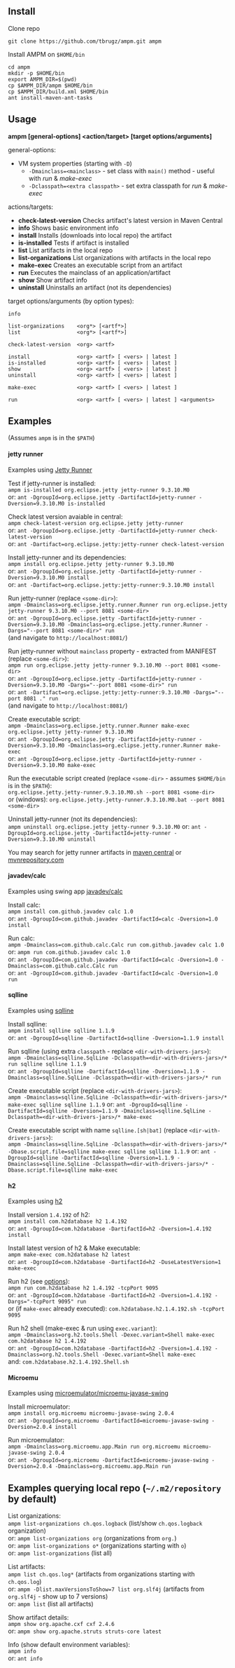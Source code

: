 
Install
-------

Clone repo

```
git clone https://github.com/tbrugz/ampm.git ampm
```

Install AMPM on `$HOME/bin`

```
cd ampm
mkdir -p $HOME/bin
export AMPM_DIR=$(pwd)
cp $AMPM_DIR/ampm $HOME/bin
cp $AMPM_DIR/build.xml $HOME/bin
ant install-maven-ant-tasks
```

Usage
-----

**ampm [general-options] <action/target> [target options/arguments]**

general-options:

* VM system properties (starting with `-D`)
  * `-Dmainclass=<mainclass>` - set class with `main()` method - useful with *run* & *make-exec*
  * `-Dclasspath=<extra classpath>` - set extra classpath for *run* & *make-exec*

actions/targets:

* **check-latest-version**  Checks artifact's latest version in Maven Central
* **info**                  Shows basic environment info
* **install**               Installs (downloads into local repo) the artifact
* **is-installed**          Tests if artifact is installed
* **list**                  List artifacts in the local repo
* **list-organizations**    List organizations with artifacts in the local repo
* **make-exec**             Creates an executable script from an artifact
* **run**                   Executes the mainclass of an application/artifact
* **show**                  Show artifact info
* **uninstall**             Uninstalls an artifact (not its dependencies)

target options/arguments (by option types):

 `info`

 `list-organizations    <org*> [<artf*>]`  
 `list                  <org*> [<artf*>]`

 `check-latest-version  <org> <artf>`

 `install               <org> <artf> [ <vers> | latest ]`  
 `is-installed          <org> <artf> [ <vers> | latest ]`  
 `show                  <org> <artf> [ <vers> | latest ]`  
 `uninstall             <org> <artf> [ <vers> | latest ]`

 `make-exec             <org> <artf> [ <vers> | latest ]`

 `run                   <org> <artf> [ <vers> | latest ] <arguments>`


Examples
--------
(Assumes `ampm` is in the `$PATH`)

#### jetty runner

Examples using [Jetty Runner](http://www.eclipse.org/jetty/documentation/9.3.9.v20160517/runner.html)

Test if jetty-runner is installed:  
`ampm is-installed org.eclipse.jetty jetty-runner 9.3.10.M0`  
or: `ant -DgroupId=org.eclipse.jetty -DartifactId=jetty-runner -Dversion=9.3.10.M0 is-installed`

Check latest version avaiable in central:  
`ampm check-latest-version org.eclipse.jetty jetty-runner`  
or: `ant -DgroupId=org.eclipse.jetty -DartifactId=jetty-runner check-latest-version`  
or: `ant -Dartifact=org.eclipse.jetty:jetty-runner check-latest-version`

Install jetty-runner and its dependencies:  
`ampm install org.eclipse.jetty jetty-runner 9.3.10.M0`  
or: `ant -DgroupId=org.eclipse.jetty -DartifactId=jetty-runner -Dversion=9.3.10.M0 install`  
or: `ant -Dartifact=org.eclipse.jetty:jetty-runner:9.3.10.M0 install`

Run jetty-runner (replace `<some-dir>`):  
`ampm -Dmainclass=org.eclipse.jetty.runner.Runner run org.eclipse.jetty jetty-runner 9.3.10.M0 --port 8081 <some-dir>`  
or: `ant -DgroupId=org.eclipse.jetty -DartifactId=jetty-runner -Dversion=9.3.10.M0 -Dmainclass=org.eclipse.jetty.runner.Runner -Dargs="--port 8081 <some-dir>" run`  
(and navigate to `http://localhost:8081/`)

Run jetty-runner without `mainclass` property - extracted from MANIFEST (replace `<some-dir>`):  
`ampm run org.eclipse.jetty jetty-runner 9.3.10.M0 --port 8081 <some-dir>`  
or: `ant -DgroupId=org.eclipse.jetty -DartifactId=jetty-runner -Dversion=9.3.10.M0 -Dargs="--port 8081 <some-dir>" run`  
or: `ant -Dartifact=org.eclipse.jetty:jetty-runner:9.3.10.M0 -Dargs="--port 8081 ." run`  
(and navigate to `http://localhost:8081/`)

Create executable script:  
`ampm -Dmainclass=org.eclipse.jetty.runner.Runner make-exec org.eclipse.jetty jetty-runner 9.3.10.M0`  
or: `ant -DgroupId=org.eclipse.jetty -DartifactId=jetty-runner -Dversion=9.3.10.M0 -Dmainclass=org.eclipse.jetty.runner.Runner make-exec`  
or: `ant -DgroupId=org.eclipse.jetty -DartifactId=jetty-runner -Dversion=9.3.10.M0 make-exec`

Run the executable script created (replace `<some-dir>` - assumes `$HOME/bin` is in the `$PATH`):  
`org.eclipse.jetty.jetty-runner.9.3.10.M0.sh --port 8081 <some-dir>`  
or (windows): `org.eclipse.jetty.jetty-runner.9.3.10.M0.bat --port 8081 <some-dir>`

Uninstall jetty-runner (not its dependencies):  
`ampm uninstall org.eclipse.jetty jetty-runner 9.3.10.M0`
or: `ant -DgroupId=org.eclipse.jetty -DartifactId=jetty-runner -Dversion=9.3.10.M0 uninstall`

You may search for jetty runner artifacts in
[maven central](http://search.maven.org/#search%7Cgav%7C1%7Cg%3A%22org.eclipse.jetty%22%20AND%20a%3A%22jetty-runner%22)
or [mvnrepository.com](http://mvnrepository.com/artifact/org.eclipse.jetty/jetty-runner)

#### javadev/calc

Examples using swing app [javadev/calc](https://github.com/javadev/calc)

Install calc:  
`ampm install com.github.javadev calc 1.0`  
or: `ant -DgroupId=com.github.javadev -DartifactId=calc -Dversion=1.0 install`

Run calc:  
`ampm -Dmainclass=com.github.calc.Calc run com.github.javadev calc 1.0`  
or: `ampm run com.github.javadev calc 1.0`  
or: `ant -DgroupId=com.github.javadev -DartifactId=calc -Dversion=1.0 -Dmainclass=com.github.calc.Calc run`  
or: `ant -DgroupId=com.github.javadev -DartifactId=calc -Dversion=1.0 run`

#### sqlline

Examples using [sqlline](https://github.com/julianhyde/sqlline)

Install sqlline:  
`ampm install sqlline sqlline 1.1.9`  
or: `ant -DgroupId=sqlline -DartifactId=sqlline -Dversion=1.1.9 install`

Run sqlline (using extra `classpath` - replace `<dir-with-drivers-jars>`):  
`ampm -Dmainclass=sqlline.SqlLine -Dclasspath=<dir-with-drivers-jars>/* run sqlline sqlline 1.1.9`  
or: `ant -DgroupId=sqlline -DartifactId=sqlline -Dversion=1.1.9 -Dmainclass=sqlline.SqlLine -Dclasspath=<dir-with-drivers-jars>/* run`

Create executable script (replace `<dir-with-drivers-jars>`):  
`ampm -Dmainclass=sqlline.SqlLine -Dclasspath=<dir-with-drivers-jars>/* make-exec sqlline sqlline 1.1.9`
or: `ant -DgroupId=sqlline -DartifactId=sqlline -Dversion=1.1.9 -Dmainclass=sqlline.SqlLine -Dclasspath=<dir-with-drivers-jars>/* make-exec`

Create executable script with name `sqlline.[sh|bat]` (replace `<dir-with-drivers-jars>`):  
`ampm -Dmainclass=sqlline.SqlLine -Dclasspath=<dir-with-drivers-jars>/* -Dbase.script.file=sqlline make-exec sqlline sqlline 1.1.9`
or: `ant -DgroupId=sqlline -DartifactId=sqlline -Dversion=1.1.9 -Dmainclass=sqlline.SqlLine -Dclasspath=<dir-with-drivers-jars>/* -Dbase.script.file=sqlline make-exec`

#### h2

Examples using [h2](http://www.h2database.com/)

Install version `1.4.192` of h2:  
`ampm install com.h2database h2 1.4.192`  
or: `ant -DgroupId=com.h2database -DartifactId=h2 -Dversion=1.4.192 install`

Install latest version of h2 & Make executable:  
`ampm make-exec com.h2database h2 latest`  
or: `ant -DgroupId=com.h2database -DartifactId=h2 -DuseLatestVersion=1 make-exec`

Run h2 (see [options](http://www.h2database.com/javadoc/org/h2/tools/Server.html#main_String...)):  
`ampm run com.h2database h2 1.4.192 -tcpPort 9095`  
or: `ant -DgroupId=com.h2database -DartifactId=h2 -Dversion=1.4.192 -Dargs="-tcpPort 9095" run`  
or (if `make-exec` already executed): `com.h2database.h2.1.4.192.sh -tcpPort 9095`

Run h2 shell (make-exec & run using `exec.variant`):  
`ampm -Dmainclass=org.h2.tools.Shell -Dexec.variant=Shell make-exec com.h2database h2 1.4.192`  
or: `ant -DgroupId=com.h2database -DartifactId=h2 -Dversion=1.4.192 -Dmainclass=org.h2.tools.Shell -Dexec.variant=Shell make-exec`  
and: `com.h2database.h2.1.4.192.Shell.sh`

#### Microemu

Examples using [microemulator/microemu-javase-swing](https://github.com/tisoft/microemu/tree/master/microemulator/microemu-javase-swing)

Install microemulator:  
`ampm install org.microemu microemu-javase-swing 2.0.4`  
or: `ant -DgroupId=org.microemu -DartifactId=microemu-javase-swing -Dversion=2.0.4 install`

Run microemulator:  
`ampm -Dmainclass=org.microemu.app.Main run org.microemu microemu-javase-swing 2.0.4`  
or: `ant -DgroupId=org.microemu -DartifactId=microemu-javase-swing -Dversion=2.0.4 -Dmainclass=org.microemu.app.Main run`


Examples querying local repo (`~/.m2/repository` by default)
------

List organizations:  
`ampm list-organizations ch.qos.logback` (list/show `ch.qos.logback` organization)  
or: `ampm list-organizations org` (organizations from `org.`)  
or: `ampm list-organizations o*` (organizations starting with `o`)  
or: `ampm list-organizations` (list all)

List artifacts:  
`ampm list ch.qos.log*` (artifacts from organizations starting with `ch.qos.log`)  
or: `ampm -Dlist.maxVersionsToShow=7 list org.slf4j` (artifacts from `org.slf4j` - show up to 7 versions)  
or: `ampm list` (list all artifacts)

Show artifact details:  
`ampm show org.apache.cxf cxf 2.4.6`  
or: `ampm show org.apache.struts struts-core latest`

Info (show default environment variables):  
`ampm info`  
or: `ant info`

